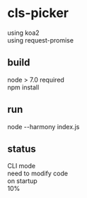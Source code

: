 # cls-picker
using koa2  
using request-promise

## build 
node > 7.0 required  
npm install

## run
node --harmony index.js

## status

CLI mode  
need to modify code   
on startup  
10%  